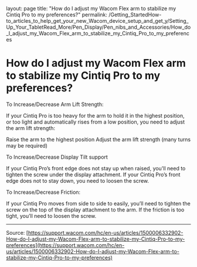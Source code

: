 layout: page
title: "How do I adjust my Wacom Flex arm to stabilize my Cintiq Pro to my preferences?"
permalink: /Getting_StartedHow-to_articles_to_help_get_your_new_Wacom_device_setup_and_get_y/Setting_Up_Your_TabletRead_More/Pen_Display/Pen_nibs_and_Accessories/How_do_I_adjust_my_Wacom_Flex_arm_to_stabilize_my_Cintiq_Pro_to_my_preferences

# How do I adjust my Wacom Flex arm to stabilize my Cintiq Pro to my preferences?

To Increase/Decrease Arm Lift Strength:


If your Cintiq Pro is too heavy for the arm to hold it in the highest position, or too light and automatically rises from a low position, you need to adjust the arm lift strength:

Raise the arm to the highest position
Adjust the arm lift strength (many turns may be required)






To Increase/Decrease Display Tilt support


If your Cintiq Pro’s front edge does not stay up when raised, you'll need to tighten the screw under the display attachment. If your Cintiq Pro’s front edge does not to stay down, you need to loosen the screw.





To Increase/Decrease Friction:


If your Cintiq Pro moves from side to side to easily, you’ll need to tighten the screw on the top of the display attachment to the arm. If the friction is too tight, you’ll need to loosen the screw.

---
Source: [https://support.wacom.com/hc/en-us/articles/1500006332902-How-do-I-adjust-my-Wacom-Flex-arm-to-stabilize-my-Cintiq-Pro-to-my-preferences](https://support.wacom.com/hc/en-us/articles/1500006332902-How-do-I-adjust-my-Wacom-Flex-arm-to-stabilize-my-Cintiq-Pro-to-my-preferences)
